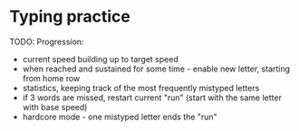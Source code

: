 # Typing practice

TODO:
Progression:

- current speed building up to target speed
- when reached and sustained for some time - enable new letter, starting from home row
- statistics, keeping track of the most frequently mistyped letters
- if 3 words are missed, restart current "run" (start with the same letter with base speed)
- hardcore mode - one mistyped letter ends the "run"

